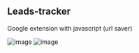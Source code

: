 ## Leads-tracker 

Google extension with javascript (url saver)
 
![image](https://user-images.githubusercontent.com/83662229/133964652-f8707e3a-54c5-4f87-8262-7ceacadde7be.png)
![image](https://user-images.githubusercontent.com/83662229/133964691-83a0cd2b-0d81-412c-ab8d-93e694f92cfd.png)
